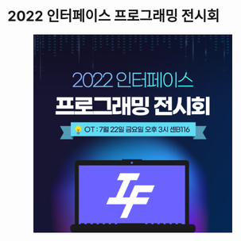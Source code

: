 # 2022 인터페이스 프로그래밍 전시회

<p align="center">
  <img width = "400px;" src="2022_programming_exhibition.png" />
</p>
